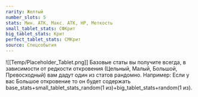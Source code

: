 ```yaml
---
rarity: Желтый
number_slots: 5
stats: Мин. АТК, Макс. АТК, HP, Меткость
small_tablet_stats: СФКрит
big_tablet_stats: Крит
perfect_tablet_stats: СМКрит
source: Спецсобытия
---
```

![[Temp/Placeholder_Tablet.png]]
Базовые статы вы получите всегда, в зависимости от редкости откровения (Цельный, Малый, Большой, Превосходный) вам дадут один из статов рандомно. Например: Если у вас Большое откровение то он будет содержать base_stats+small_tablet_stats_random(1 из)+big_tablet_stats+random(1 из).
